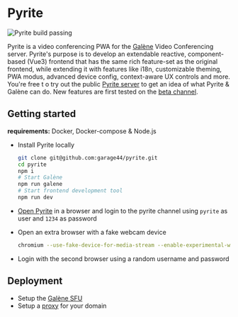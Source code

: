 # Pyrite

![Pyrite build passing](https://github.com/garage44/pyrite/actions/workflows/test.yml/badge.svg)

Pyrite is a video conferencing PWA for the [Galène](https://github.com/jech/galene)
Video Conferencing server. Pyrite's purpose is to develop an extendable reactive,
component-based (Vue3) frontend that has the same rich feature-set as the
original frontend, while extending it with features like i18n, customizable theming,
PWA modus, advanced device config, context-aware UX controls and more. You're free t
o try out the public [Pyrite server](https://pyrite.video) to get
an idea of what Pyrite & Galène can do. New features are first tested on the
[beta channel](https://beta.pyrite.video).

## Getting started

**requirements:** Docker, Docker-compose & Node.js

* Install Pyrite locally

  ```bash
  git clone git@github.com:garage44/pyrite.git
  cd pyrite
  npm i
  # Start Galène
  npm run galene
  # Start frontend development tool
  npm run dev
  ```

* [Open Pyrite](http://localhost:3000) in a browser and login to the pyrite channel
  using `pyrite` as user and `1234` as password

* Open an extra browser with a fake webcam device

  ```bash
  chromium --use-fake-device-for-media-stream --enable-experimental-web-platform-features --user-data-dir=/tmp/.chromium-tmp
  ```

* Login with the second browser using a random username and password

## Deployment

* Setup the [Galène SFU](https://github.com/garage44/pyrite/wiki/SFU-Config)
* Setup a [proxy](https://github.com/garage44/pyrite/wiki/Proxy-Config) for your domain

